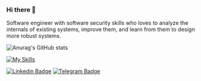 ### Hi there 👋

<!--
**MojtabaTajik/MojtabaTajik** is a ✨ _special_ ✨ repository because its `README.md` (this file) appears on your GitHub profile.

Here are some ideas to get you started:

- 🔭 I’m currently working on ...
- 🌱 I’m currently learning ...
- 👯 I’m looking to collaborate on ...
- 🤔 I’m looking for help with ...
- 💬 Ask me about ...
- 📫 How to reach me: ...
- 😄 Pronouns: ...
- ⚡ Fun fact: ...
-->

Software engineer with software security skills who loves to analyze the internals of existing systems, improve them, and learn from them to design more robust systems.

![Anurag's GitHub stats](https://github-readme-stats.vercel.app/api?username=mobinjafari&show_icons=true&theme=transparent)

[![My Skills](https://skillicons.dev/icons?i=java,kotlin,nodejs,figma&theme=default)](https://skillicons.dev)

[![Linkedin Badge](https://img.shields.io/badge/-MobinJafari-0072b1?style=flat&logo=Linkedin&logoColor=white)](https://www.linkedin.com/in/mobinjafari/ "Connect on LinkedIn")
[![Telegram Badge](https://img.shields.io/badge/-BinBreaker-grey?style=flat&logo=Telegram&logoColor=white)](https://t.me/lotka_org "My Telegram Channel")
